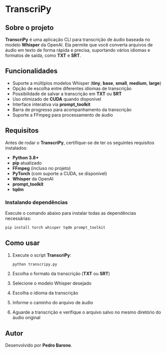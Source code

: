 # TranscriPy

## Sobre o projeto

**TranscriPy** é uma aplicação CLI para transcrição de áudio baseada no modelo **Whisper** da OpenAI. Ela permite que você converta arquivos de áudio em texto de forma rápida e precisa, suportando vários idiomas e formatos de saída, como **TXT** e **SRT**.

## Funcionalidades

- Suporte a múltiplos modelos Whisper (**tiny**, **base**, **small**, **medium**, **large**)
- Opção de escolha entre diferentes idiomas de transcrição
- Possibilidade de salvar a transcrição em **TXT** ou **SRT**
- Uso otimizado de **CUDA** quando disponível
- Interface interativa via **prompt_toolkit**
- Barra de progresso para acompanhamento da transcrição
- Suporte a FFmpeg para processamento de áudio

## Requisitos

Antes de rodar o **TranscriPy**, certifique-se de ter os seguintes requisitos instalados:

- **Python 3.8+**
- **pip** atualizado
- **FFmpeg** (incluso no projeto)
- **PyTorch** (com suporte a CUDA, se disponível)
- **Whisper** da OpenAI
- **prompt_toolkit**
- **tqdm**

### Instalando dependências

Execute o comando abaixo para instalar todas as dependências necessárias:

```bash
pip install torch whisper tqdm prompt_toolkit
```

## Como usar

1. Execute o script **TranscriPy**:

   ```bash
   python transcripy.py
   ```

2. Escolha o formato da transcrição (**TXT** ou **SRT**)
3. Selecione o modelo Whisper desejado
4. Escolha o idioma da transcrição
5. Informe o caminho do arquivo de áudio
6. Aguarde a transcrição e verifique o arquivo salvo no mesmo diretório do áudio original

## Autor

Desenvolvido por **Pedro Barone**.

